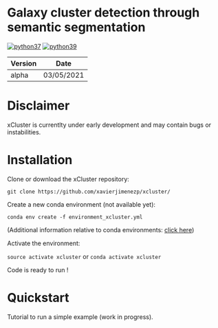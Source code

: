 # Galaxy cluster detection through semantic segmentation
[![python37](https://camo.githubusercontent.com/e770ba34ca059770c9cf01c46dd567c3e0574e99d8afaf8e6179e55f432129c7/68747470733a2f2f696d672e736869656c64732e696f2f62616467652f707974686f6e2d332e372d79656c6c6f772e737667)](https://www.python.org/)
[![python39](https://camo.githubusercontent.com/e770ba34ca059770c9cf01c46dd567c3e0574e99d8afaf8e6179e55f432129c7/68747470733a2f2f696d672e736869656c64732e696f2f62616467652f707974686f6e2d332e372d79656c6c6f772e737667)](https://www.python.org/)


|Version         |Date                          |
|----------------|-------------------------------|
|alpha|03/05/2021            |




# Disclaimer
xCluster is currentlty under early development and may contain bugs or instabilities. 

# Installation 
Clone or download the xCluster repository:

`git clone https://github.com/xavierjimenezp/xcluster/`

Create a new conda environment (not available yet):

`conda env create -f environment_xcluster.yml`

(Additional information relative to conda environments: [click here](https://docs.conda.io/projects/conda/en/latest/user-guide/tasks/manage-environments.html#)) 

Activate the environment:

`source activate xcluster`
or 
`conda activate xcluster`

Code is ready to run !

# Quickstart

Tutorial to run a simple example (work in progress).
